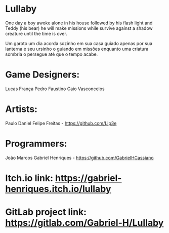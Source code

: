 # Lullaby

One day a boy awoke alone in his house followed by his flash light and Teddy (his bear) he will make missions while survive against a shadow creature until the time is over.

Um garoto um dia acorda sozinho em sua casa guiado apenas por sua lanterna e seu ursinho o guiando em missões enquanto uma criatura sombria o persegue até que o tempo acabe.


# Game Designers: 

Lucas França
Pedro Faustino
Caio Vasconcelos


# Artists: 
Paulo Daniel
Felipe Freitas - https://github.com/Lip3e

# Programmers:
João Marcos
Gabriel Henriques - https://github.com/GabrielHCassiano

# Itch.io link: https://gabriel-henriques.itch.io/lullaby

# GitLab project link: https://gitlab.com/Gabriel-H/Lullaby
